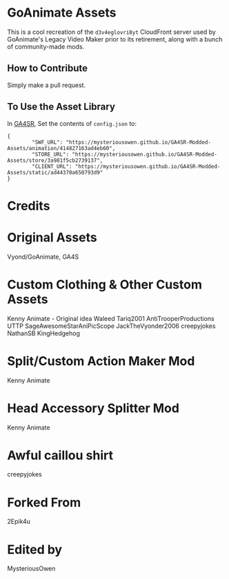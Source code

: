 # GoAnimate Assets
This is a cool recreation of the `d3v4eglovri8yt` CloudFront server used by GoAnimate's Legacy Video Maker prior to its retirement, along with a bunch of community-made mods.

## How to Contribute
Simply make a pull request.

## To Use the Asset Library
In [GA4SR](https://github.com/BluePeacocks/NewGA4SRCloudfrontServer), Set the contents of `config.json` to:
```
{
        "SWF_URL": "https://mysteriousowen.github.io/GA4SR-Modded-Assets/animation/414827163ad4eb60",
        "STORE_URL": "https://mysteriousowen.github.io/GA4SR-Modded-Assets/store/3a981f5cb2739137",
        "CLIENT_URL": "https://mysteriousowen.github.io/GA4SR-Modded-Assets/static/ad44370a650793d9"
}
```

# Credits
# Original Assets
Vyond/GoAnimate, GA4S
# Custom Clothing & Other Custom Assets 
Kenny Animate - Original idea
Waleed Tariq2001
AntiTrooperProductions UTTP
SageAwesomeStarAniPicScope
JackTheVyonder2006
creepyjokes
NathanSB
KingHedgehog


# Split/Custom Action Maker Mod 
Kenny Animate

# Head Accessory Splitter Mod 
Kenny Animate

# Awful caillou shirt
creepyjokes

# Forked From
2Epik4u

# Edited by
MysteriousOwen
